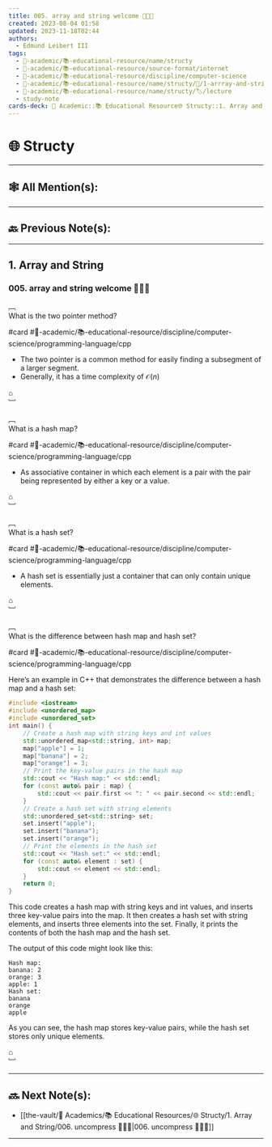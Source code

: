 ```yaml
---
title: 005. array and string welcome 👨🏻‍🏫
created: 2023-08-04 01:58
updated: 2023-11-18T02:44
authors:
  - Edmund Leibert III
tags:
  - 🔴-academic/📚-educational-resource/name/structy
  - 🔴-academic/📚-educational-resource/source-format/internet
  - 🔴-academic/📚-educational-resource/discipline/computer-science
  - 🔴-academic/📚-educational-resource/name/structy/🔖/1-arrray-and-string/005-array-and-string-welcome-👨🏻‍🏫
  - 🔴-academic/📚-educational-resource/name/structy/🏷️/lecture
  - study-note
cards-deck: 🔴 Academic::📚 Educational Resource🌐 Structy::1. Array and String::005. array and string welcome 👨🏻‍🏫
---
```


# 🌐 Structy

---

## 🕸️ All Mention(s): 

---

## 🔙 Previous Note(s):

---

## 1. Array and String

### **005. array and string welcome 👨🏻‍🏫**

﹇<br>
What is the two pointer method?

#card  #🔴-academic/📚-educational-resource/discipline/computer-science/programming-language/cpp

- The two pointer is a common method for easily finding a subsegment of a larger segment.
- Generally, it has a time complexity of $\mathcal{O}(n)$

⌂
<br>﹈<br>


﹇<br>
What is a hash map?

#card  #🔴-academic/📚-educational-resource/discipline/computer-science/programming-language/cpp

- As associative container in which each element is a pair with the pair being represented by either a key or a value.

⌂
<br>﹈<br>


﹇<br>
What is a hash set?

#card  #🔴-academic/📚-educational-resource/discipline/computer-science/programming-language/cpp

- A hash set is essentially just a container that can only contain unique elements.

⌂
<br>﹈<br>


﹇<br>
What is the difference between hash map and hash set?

#card  #🔴-academic/📚-educational-resource/discipline/computer-science/programming-language/cpp

Here’s an example in C++ that demonstrates the difference between a hash map and a hash set:

```cpp
#include <iostream>
#include <unordered_map>
#include <unordered_set>
int main() {
    // Create a hash map with string keys and int values
    std::unordered_map<std::string, int> map;
    map["apple"] = 1;
    map["banana"] = 2;
    map["orange"] = 3;
    // Print the key-value pairs in the hash map
    std::cout << "Hash map:" << std::endl;
    for (const auto& pair : map) {
        std::cout << pair.first << ": " << pair.second << std::endl;
    }
    // Create a hash set with string elements
    std::unordered_set<std::string> set;
    set.insert("apple");
    set.insert("banana");
    set.insert("orange");
    // Print the elements in the hash set
    std::cout << "Hash set:" << std::endl;
    for (const auto& element : set) {
        std::cout << element << std::endl;
    }
    return 0;
}
```

This code creates a hash map with string keys and int values, and inserts three key-value pairs into the map. It then creates a hash set with string elements, and inserts three elements into the set. Finally, it prints the contents of both the hash map and the hash set.

The output of this code might look like this:

```
Hash map:
banana: 2
orange: 3
apple: 1
Hash set:
banana
orange
apple
```

As you can see, the hash map stores key-value pairs, while the hash set stores only unique elements. 

⌂
<br>﹈<br>


---

## 🔜 Next Note(s):
- [[the-vault/🔴 Academics/📚 Educational Resources/🌐 Structy/1. Array and String/006. uncompress 👨🏽‍💻|006. uncompress 👨🏽‍💻]]

---



